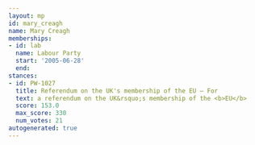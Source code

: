```yaml
---
layout: mp
id: mary_creagh
name: Mary Creagh
memberships:
- id: lab
  name: Labour Party
  start: '2005-06-28'
  end: 
stances:
- id: PW-1027
  title: Referendum on the UK's membership of the EU — For
  text: a referendum on the UK&rsquo;s membership of the <b>EU</b>
  score: 153.0
  max_score: 330
  num_votes: 21
autogenerated: true
---
```

